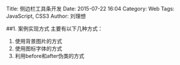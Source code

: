 Title: 侧边栏工具条开发
Date: 2015-07-22 16:04
Category: Web
Tags: JavaScript, CSS3
Author: 刘理想

##1. 案例实现方式
主要有以下几种方式：
1. 使用背景图片的方式
2. 使用图标字体的方式
3. 利用before和after伪类的方式


